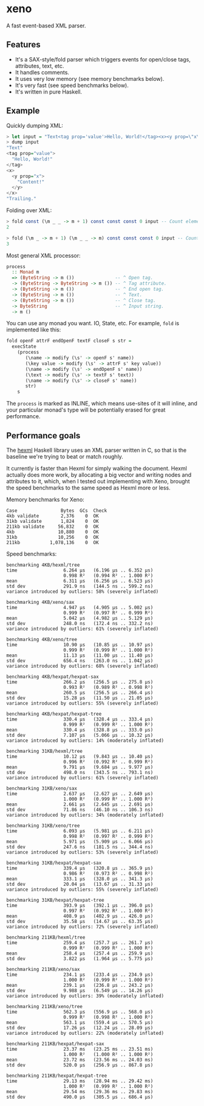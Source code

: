 # xeno

A fast event-based XML parser.

## Features

* It's a SAX-style/fold parser which triggers events for open/close
  tags, attributes, text, etc.
* It handles comments.
* It uses very low memory (see memory benchmarks below).
* It's very fast (see speed benchmarks below).
* It's written in pure Haskell.

## Example

Quickly dumping XML:

``` haskell
> let input = "Text<tag prop='value'>Hello, World!</tag><x><y prop=\"x\">Content!</y></x>Trailing."
> dump input
"Text"
<tag prop="value">
  "Hello, World!"
</tag>
<x>
  <y prop="x">
    "Content!"
  </y>
</x>
"Trailing."
```

Folding over XML:

``` haskell
> fold const (\m _ _ -> m + 1) const const const 0 input -- Count elements.
2
```

``` haskell
> fold (\m _ -> m + 1) (\m _ _ -> m) const const const 0 input -- Count attributes.
3
```

Most general XML processor:

``` haskell
process
  :: Monad m
  => (ByteString -> m ())               -- ^ Open tag.
  -> (ByteString -> ByteString -> m ()) -- ^ Tag attribute.
  -> (ByteString -> m ())               -- ^ End open tag.
  -> (ByteString -> m ())               -- ^ Text.
  -> (ByteString -> m ())               -- ^ Close tag.
  -> ByteString                         -- ^ Input string.
  -> m ()
```

You can use any monad you want. IO, State, etc. For example, `fold` is
implemented like this:

``` haskell
fold openF attrF endOpenF textF closeF s str =
  execState
    (process
       (\name -> modify (\s' -> openF s' name))
       (\key value -> modify (\s' -> attrF s' key value))
       (\name -> modify (\s' -> endOpenF s' name))
       (\text -> modify (\s' -> textF s' text))
       (\name -> modify (\s' -> closeF s' name))
       str)
    s
```

The `process` is marked as INLINE, which means use-sites of it will
inline, and your particular monad's type will be potentially erased
for great performance.

## Performance goals

The [hexml](https://github.com/ndmitchell/hexml) Haskell library uses
an XML parser written in C, so that is the baseline we're trying to
beat or match roughly.

It currently is faster than Hexml for simply walking the
document. Hexml actually does more work, by allocating a big vector
and writing nodes and attributes to it, which, when I tested out
implementing with Xeno, brought the speed benchmarks to the same speed
as Hexml more or less.

Memory benchmarks for Xeno:

    Case                Bytes  GCs  Check
    4kb validate        2,376    0  OK
    31kb validate       1,824    0  OK
    211kb validate     56,832    0  OK
    4kb                10,880    0  OK
    31kb               10,256    0  OK
    211kb           1,078,136    0  OK

Speed benchmarks:

    benchmarking 4KB/hexml/tree
    time                 6.264 μs   (6.196 μs .. 6.352 μs)
                         0.998 R²   (0.994 R² .. 1.000 R²)
    mean                 6.311 μs   (6.256 μs .. 6.523 μs)
    std dev              291.9 ns   (144.5 ns .. 599.2 ns)
    variance introduced by outliers: 58% (severely inflated)

    benchmarking 4KB/xeno/sax
    time                 4.947 μs   (4.905 μs .. 5.002 μs)
                         0.999 R²   (0.997 R² .. 0.999 R²)
    mean                 5.042 μs   (4.982 μs .. 5.129 μs)
    std dev              248.0 ns   (172.4 ns .. 332.2 ns)
    variance introduced by outliers: 61% (severely inflated)

    benchmarking 4KB/xeno/tree
    time                 10.90 μs   (10.85 μs .. 10.97 μs)
                         0.999 R²   (0.999 R² .. 1.000 R²)
    mean                 11.13 μs   (11.00 μs .. 11.40 μs)
    std dev              656.4 ns   (263.0 ns .. 1.042 μs)
    variance introduced by outliers: 68% (severely inflated)

    benchmarking 4KB/hexpat/hexpat-sax
    time                 266.2 μs   (256.5 μs .. 275.8 μs)
                         0.993 R²   (0.989 R² .. 0.998 R²)
    mean                 260.5 μs   (256.5 μs .. 266.4 μs)
    std dev              15.28 μs   (11.50 μs .. 21.05 μs)
    variance introduced by outliers: 55% (severely inflated)

    benchmarking 4KB/hexpat/hexpat-tree
    time                 330.4 μs   (328.4 μs .. 333.4 μs)
                         0.999 R²   (0.999 R² .. 1.000 R²)
    mean                 330.4 μs   (328.8 μs .. 333.0 μs)
    std dev              7.107 μs   (5.066 μs .. 10.32 μs)
    variance introduced by outliers: 14% (moderately inflated)

    benchmarking 31KB/hexml/tree
    time                 10.12 μs   (9.843 μs .. 10.40 μs)
                         0.996 R²   (0.992 R² .. 0.999 R²)
    mean                 9.791 μs   (9.684 μs .. 9.977 μs)
    std dev              498.0 ns   (343.5 ns .. 793.1 ns)
    variance introduced by outliers: 61% (severely inflated)

    benchmarking 31KB/xeno/sax
    time                 2.637 μs   (2.627 μs .. 2.649 μs)
                         1.000 R²   (0.999 R² .. 1.000 R²)
    mean                 2.661 μs   (2.645 μs .. 2.691 μs)
    std dev              71.86 ns   (46.10 ns .. 106.3 ns)
    variance introduced by outliers: 34% (moderately inflated)

    benchmarking 31KB/xeno/tree
    time                 6.093 μs   (5.981 μs .. 6.211 μs)
                         0.998 R²   (0.997 R² .. 0.999 R²)
    mean                 5.971 μs   (5.909 μs .. 6.066 μs)
    std dev              247.6 ns   (181.5 ns .. 344.4 ns)
    variance introduced by outliers: 53% (severely inflated)

    benchmarking 31KB/hexpat/hexpat-sax
    time                 339.4 μs   (320.8 μs .. 365.9 μs)
                         0.986 R²   (0.973 R² .. 0.998 R²)
    mean                 333.1 μs   (328.0 μs .. 341.3 μs)
    std dev              20.04 μs   (13.67 μs .. 31.33 μs)
    variance introduced by outliers: 55% (severely inflated)

    benchmarking 31KB/hexpat/hexpat-tree
    time                 393.9 μs   (392.1 μs .. 396.0 μs)
                         0.997 R²   (0.992 R² .. 1.000 R²)
    mean                 408.9 μs   (402.9 μs .. 426.0 μs)
    std dev              35.58 μs   (14.67 μs .. 63.35 μs)
    variance introduced by outliers: 72% (severely inflated)

    benchmarking 211KB/hexml/tree
    time                 259.4 μs   (257.7 μs .. 261.7 μs)
                         0.999 R²   (0.999 R² .. 1.000 R²)
    mean                 258.4 μs   (257.4 μs .. 259.9 μs)
    std dev              3.822 μs   (1.964 μs .. 5.775 μs)

    benchmarking 211KB/xeno/sax
    time                 234.1 μs   (233.4 μs .. 234.9 μs)
                         1.000 R²   (0.999 R² .. 1.000 R²)
    mean                 239.1 μs   (236.8 μs .. 243.2 μs)
    std dev              9.988 μs   (6.549 μs .. 14.26 μs)
    variance introduced by outliers: 39% (moderately inflated)

    benchmarking 211KB/xeno/tree
    time                 562.3 μs   (556.9 μs .. 568.0 μs)
                         0.999 R²   (0.998 R² .. 1.000 R²)
    mean                 563.1 μs   (559.4 μs .. 570.5 μs)
    std dev              17.26 μs   (12.24 μs .. 28.09 μs)
    variance introduced by outliers: 22% (moderately inflated)

    benchmarking 211KB/hexpat/hexpat-sax
    time                 23.37 ms   (23.25 ms .. 23.51 ms)
                         1.000 R²   (1.000 R² .. 1.000 R²)
    mean                 23.72 ms   (23.56 ms .. 24.03 ms)
    std dev              520.0 μs   (256.9 μs .. 867.8 μs)

    benchmarking 211KB/hexpat/hexpat-tree
    time                 29.13 ms   (28.94 ms .. 29.42 ms)
                         1.000 R²   (0.999 R² .. 1.000 R²)
    mean                 29.54 ms   (29.36 ms .. 29.83 ms)
    std dev              490.0 μs   (305.5 μs .. 686.4 μs)
